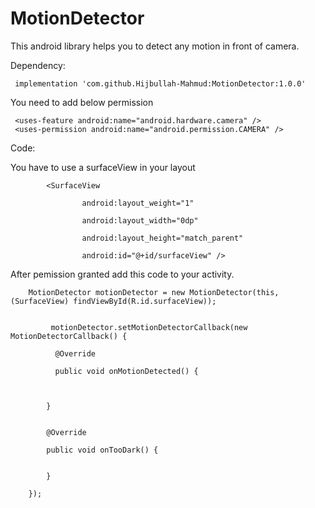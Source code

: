# MotionDetector
This android library helps you to detect any motion in front of camera.
 
Dependency: 
          
     implementation 'com.github.Hijbullah-Mahmud:MotionDetector:1.0.0'



You need to add below permission 
            
     <uses-feature android:name="android.hardware.camera" />
     <uses-permission android:name="android.permission.CAMERA" />



Code: 

You have to use a surfaceView in your layout

            <SurfaceView
      
                    android:layout_weight="1"

                    android:layout_width="0dp"

                    android:layout_height="match_parent"

                    android:id="@+id/surfaceView" />
 


After pemission granted add this code to your activity. 


 
    
        MotionDetector motionDetector = new MotionDetector(this, (SurfaceView) findViewById(R.id.surfaceView));


             motionDetector.setMotionDetectorCallback(new MotionDetectorCallback() {

              @Override

              public void onMotionDetected() {


  
            }


            @Override

            public void onTooDark() {


            }

        });
